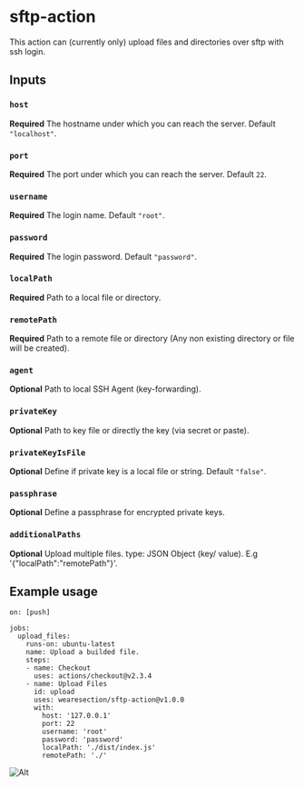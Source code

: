 # sftp-action
This action can (currently only) upload files and directories over sftp with ssh login.

## Inputs

### `host`
**Required** The hostname under which you can reach the server. Default `"localhost"`.

### `port`
**Required** The port under which you can reach the server. Default `22`.

### `username`
**Required** The login name. Default `"root"`.

### `password`
**Required** The login password. Default `"password"`.

### `localPath`
**Required** Path to a local file or directory.

### `remotePath`
**Required** Path to a remote file or directory (Any non existing directory or file will be created).

### `agent`
**Optional** Path to local SSH Agent (key-forwarding).

### `privateKey`
**Optional** Path to key file or directly the key (via secret or paste).

### `privateKeyIsFile`
**Optional** Define if private key is a local file or string. Default `"false"`.

### `passphrase`
**Optional** Define a passphrase for encrypted private keys.

### `additionalPaths`
**Optional** Upload multiple files. type: JSON Object (key/ value). E.g '{"localPath":"remotePath"}'.


## Example usage
```
on: [push]

jobs:
  upload_files:
    runs-on: ubuntu-latest
    name: Upload a builded file.
    steps:
    - name: Checkout
      uses: actions/checkout@v2.3.4
    - name: Upload Files
      id: upload
      uses: wearesection/sftp-action@v1.0.0
      with:
        host: '127.0.0.1'
        port: 22
        username: 'root'
        password: 'password'
        localPath: './dist/index.js'
        remotePath: './'
```

![Alt](https://repobeats.axiom.co/api/embed/e320e58b935a223f36b9e7c5da1f9ff91bd817ed.svg "Repobeats analytics image")
